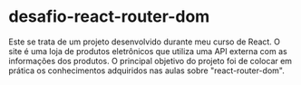 # desafio-react-router-dom

Este se trata de um projeto desenvolvido durante meu curso de React. 
O site é uma loja de produtos eletrônicos que utiliza uma API externa com as informações dos produtos. O principal objetivo do projeto foi de colocar em prática 
os conhecimentos adquiridos nas aulas sobre "react-router-dom".
